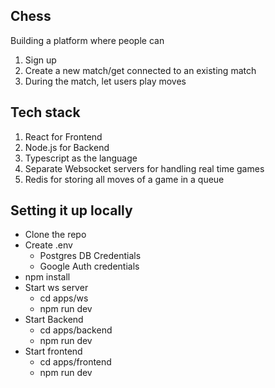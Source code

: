 ## Chess

Building a platform where people can

1. Sign up
2. Create a new match/get connected to an existing match
3. During the match, let users play moves

## Tech stack

1. React for Frontend
2. Node.js for Backend
3. Typescript as the language
4. Separate Websocket servers for handling real time games
5. Redis for storing all moves of a game in a queue

## Setting it up locally

 - Clone the repo
 - Create .env
    - Postgres DB Credentials
    - Google Auth credentials
 - npm install
 - Start ws server
    - cd apps/ws
    - npm run dev
 - Start Backend
    - cd apps/backend
    - npm run dev
 - Start frontend
    - cd apps/frontend
    - npm run dev

